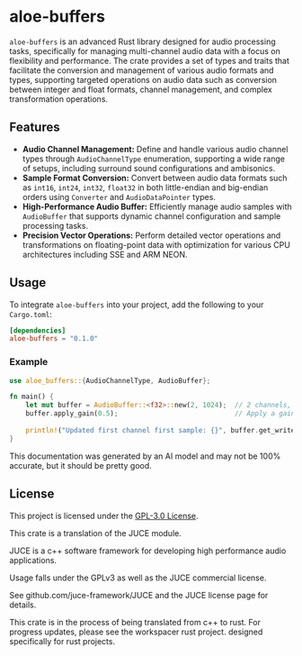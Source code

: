 # aloe-buffers

`aloe-buffers` is an advanced Rust library designed for audio processing tasks, specifically for managing multi-channel audio data with a focus on flexibility and performance. The crate provides a set of types and traits that facilitate the conversion and management of various audio formats and types, supporting targeted operations on audio data such as conversion between integer and float formats, channel management, and complex transformation operations.

## Features

- **Audio Channel Management:** Define and handle various audio channel types through `AudioChannelType` enumeration, supporting a wide range of setups, including surround sound configurations and ambisonics.
- **Sample Format Conversion:** Convert between audio data formats such as `int16`, `int24`, `int32`, `float32` in both little-endian and big-endian orders using `Converter` and `AudioDataPointer` types.
- **High-Performance Audio Buffer:** Efficiently manage audio samples with `AudioBuffer` that supports dynamic channel configuration and sample processing tasks.
- **Precision Vector Operations:** Perform detailed vector operations and transformations on floating-point data with optimization for various CPU architectures including SSE and ARM NEON.

## Usage

To integrate `aloe-buffers` into your project, add the following to your `Cargo.toml`:

```toml
[dependencies]
aloe-buffers = "0.1.0"
```

### Example

```rust
use aloe_buffers::{AudioChannelType, AudioBuffer};

fn main() {
    let mut buffer = AudioBuffer::<f32>::new(2, 1024);  // 2 channels, 1024 samples each
    buffer.apply_gain(0.5);                             // Apply a gain of 0.5 to all samples
    
    println!("Updated first channel first sample: {}", buffer.get_write_pointer_from_channel_number(0)[0]);
}
```

This documentation was generated by an AI model and may not be 100% accurate, but it should be pretty good.

## License

This project is licensed under the [GPL-3.0 License](LICENSE).

This crate is a translation of the JUCE module.

JUCE is a c++ software framework for developing high performance audio applications.

Usage falls under the GPLv3 as well as the JUCE commercial license.

See github.com/juce-framework/JUCE and the JUCE license page for details.

This crate is in the process of being translated from c++ to rust. For progress updates, please see the workspacer rust project. designed specifically for rust projects.
